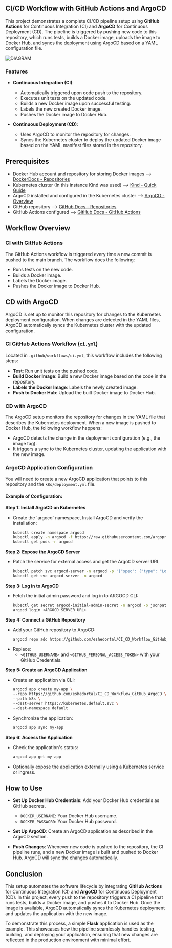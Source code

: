## CI/CD Workflow with GitHub Actions and ArgoCD

This project demonstrates a complete CI/CD pipeline setup using **GitHub Actions** for Continuous Integration (CI) and **ArgoCD** for Continuous Deployment (CD). The pipeline is triggered by pushing new code to this repository, which runs tests, builds a Docker image, uploads the image to Docker Hub, and syncs the deployment using ArgoCD based on a YAML configuration file.

![DIAGRAM](https://github.com/user-attachments/assets/2e6d6c69-2d67-449f-b9dc-02f53d52e53b)

### Features

- **Continuous Integration (CI)**:
  - Automatically triggered upon code push to the repository.
  - Executes unit tests on the updated code.
  - Builds a new Docker image upon successful testing.
  - Labels the new created Docker image.
  - Pushes the Docker image to Docker Hub.

- **Continuous Deployment (CD)**:
  - Uses ArgoCD to monitor the repository for changes.
  - Syncs the Kubernetes cluster to deploy the updated Docker image based on the YAML manifest files stored in the repository.

## Prerequisites

- Docker Hub account and repository for storing Docker images --> [DockerDocs - Repositories](https://docs.docker.com/docker-hub/repos/create/)
- Kubernetes cluster (In this instance Kind was used) --> [Kind - Quick Guide](https://kind.sigs.k8s.io/)
- ArgoCD installed and configured in the Kubernetes cluster --> [ArgoCD - Overview](https://argo-cd.readthedocs.io/en/stable/)
- GitHub repository --> [GitHub Docs - Repositories](https://docs.github.com/en/repositories/creating-and-managing-repositories/quickstart-for-repositories)
- GitHub Actions configured --> [GitHub Docs - GitHub Actions](https://docs.github.com/en/actions/writing-workflows/quickstart)

## Workflow Overview

### CI with GitHub Actions

The GitHub Actions workflow is triggered every time a new commit is pushed to the main branch. The workflow does the following:

- Runs tests on the new code.
- Builds a Docker image.
- Labels the Docker image.
- Pushes the Docker image to Docker Hub.

## CD with ArgoCD

ArgoCD is set up to monitor this repository for changes to the Kubernetes deployment configuration. When changes are detected in the YAML files, ArgoCD automatically syncs the Kubernetes cluster with the updated configuration.

### CI GitHub Actions Workflow (`ci.yml`)

Located in `.github/workflows/ci.yml`, this workflow includes the following steps:

- **Test**: Run unit tests on the pushed code.
- **Build Docker Image**: Build a new Docker image based on the code in the repository.
- **Labels the Docker Image**: Labels the newly created image.
- **Push to Docker Hub**: Upload the built Docker image to Docker Hub.

### CD with ArgoCD

The ArgoCD setup monitors the repository for changes in the YAML file that describes the Kubernetes deployment. When a new image is pushed to Docker Hub, the following workflow happens:

- ArgoCD detects the change in the deployment configuration (e.g., the image tag).
- It triggers a sync to the Kubernetes cluster, updating the application with the new image.

### ArgoCD Application Configuration

You will need to create a new ArgoCD application that points to this repository and the `k8s/deployment.yml` file.

#### Example of Configuration:

**Step 1: Install ArgoCD on Kubernetes**
- Create the 'argocd' namespace, Install ArgoCD and verify the installation:
  ```bash
  kubectl create namespace argocd
  kubectl apply -n argocd -f https://raw.githubusercontent.com/argoproj/argo-cd/stable/manifests/install.yaml
  kubectl get pods -n argocd

**Step 2: Expose the ArgoCD Server**
- Patch the service for external access and get the ArgoCD server URL
  ```bash
  kubectl patch svc argocd-server -n argocd -p '{"spec": {"type": "LoadBalancer"}}'
  kubectl get svc argocd-server -n argocd

**Step 3: Log in to ArgoCD**
- Fetch the initial admin password and log in to ARGOCD CLI:
  ```bash
  kubectl get secret argocd-initial-admin-secret -n argocd -o jsonpath="{.data.password}" | base64 -d
  argocd login <ARGOCD_SERVER_URL>

**Step 4: Connect a GitHub Repository**
- Add your GitHub repository to ArgoCD:
  ```bash
  argocd repo add https://github.com/eshedortal/CI_CD_Workflow_GitHub_ArgoCD --username <GITHUB_USERNAME> --password <GITHUB_PERSONAL_ACCESS_TOKEN>
- Replace:
    - `<GITHUB_USERNAME>` and `<GITHUB_PERSONAL_ACCESS_TOKEN>` with your GitHub Credentials.

**Step 5: Create an ArgoCD Application**
- Create an application via CLI:
  ```bash
  argocd app create my-app \
  --repo https://github.com/eshedortal/CI_CD_Workflow_GitHub_ArgoCD \
  --path k8s \
  --dest-server https://kubernetes.default.svc \
  --dest-namespace default
- Synchronize the application:
  ```bash
  argocd app sync my-app

**Step 6: Access the Application**
- Check the application's status:
  ```bash
  argocd app get my-app
- Optionally expose the application externally using a Kubernetes service or ingress.

## How to Use

- **Set Up Docker Hub Credentials**: Add your Docker Hub credentials as GitHub secrets.
    - `DOCKER_USERNAME`: Your Docker Hub username.
    - `DOCKER_PASSWORD`: Your Docker Hub password.

- **Set Up ArgoCD**: Create an ArgoCD application as described in the ArgoCD section.

- **Push Changes**: Whenever new code is pushed to the repository, the CI pipeline runs, and a new Docker image is built and pushed to Docker Hub. ArgoCD will sync the changes automatically.

## Conclusion

This setup automates the software lifecycle by integrating **GitHub Actions** for Continuous Integration (CI) and **ArgoCD** for Continuous Deployment (CD). In this project, every push to the repository triggers a CI pipeline that runs tests, builds a Docker image, and pushes it to Docker Hub. Once the image is available, ArgoCD automatically syncs the Kubernetes deployment and updates the application with the new image.

To demonstrate this process, a simple **Flask** application is used as the example. This showcases how the pipeline seamlessly handles testing, building, and deploying your application, ensuring that new changes are reflected in the production environment with minimal effort.


